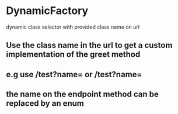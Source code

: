 # DynamicFactory
dynamic class selector with provided class name on url

## Use the class name in the url to get a custom implementation of the greet method

## e.g use /test?name=<Class1> or  /test?name=<Class2>
## the name on the endpoint method can be replaced by an enum
